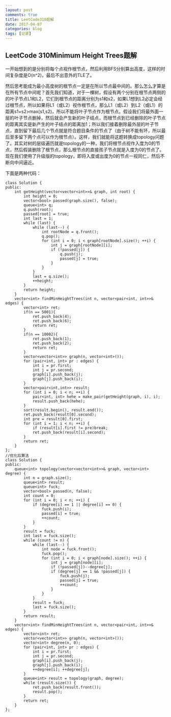 ```yaml
---
layout: post
comments: true
title: LeetCode310题解
date: 2017-04-07
categories: blog
tags: [记录]
---
```


##     LeetCode 310Minimum Height Trees题解

一开始想到的是分别将每个点视作根节点，然后利用BFS分别算出高度，这样的时间复杂度是O(n^2)，最后不出意外的TLE了。

然后思考能成为最小高度树的根节点一定是在所以节点最中间的。那么怎么才算是在所有节点中间呢？首先我们知道，对于一棵树，假设有两个分别在根节点两侧的的叶子节点L1和L2，它们到根节点的距离分别为s1和s2，如果L1想到L2必定会经过根节点，所以如果将L1（或L2）视作根节点，那么L1（或L2）到L2（或L1）的距离s1+s2>max(s1,s2)，所以不能将叶子节点作为根节点。假设我们将最外面一层的叶子节点删掉，然后就会产生新的叶子结点，而根节点到已经删除的叶子节点的距离其实是新产生的叶子结点的距离加1；所以我们接着删除最外层的叶子节点，直到留下最后几个节点就是符合题目条件的节点了（由于树不能有环，所以最后至多留下两个点可以作为根节点）。这样，我们就能将这题转换成topology问题了。其实对树的层级遍历就是topology的一种，我们将根节点视作入度为0的节点，然后假装删除了根节点，那么根节点的直接孩子节点就是入度为0的节点了。现在我们使用了升级版的topology，即将入度或出度为0的节点一视同仁，然后不断向中间逼近。

下面是两种代码：

```
class Solution {
public:
    int getHeight(vector<vector<int>>& graph, int root) {
    	int height = 0;
    	vector<bool> passed(graph.size(), false);
    	queue<int> q;
    	q.push(root);
    	passed[root] = true;
    	int last = 1;
    	while (last) {
    		while (last--) {
    			int rootNode = q.front();
    			q.pop();
    			for (int i = 0; i < graph[rootNode].size(); ++i) {
    				int j = graph[rootNode][i];
    				if (!passed[j]) {
    					q.push(j);
    					passed[j] = true;
    				}
    			}
    		}
    		last = q.size();
    		++height;
    	}
    	return height;
    }
    vector<int> findMinHeightTrees(int n, vector<pair<int, int>>& edges) {
        vector<int> ret;
        if(n == 5001){
            ret.push_back(4);
            ret.push_back(6);
            return ret;
        }
        if(n == 10002){
            ret.push_back(1);
            ret.push_back(2);
            return ret;
        }
    	vector<vector<int>> graph(n, vector<int>());
    	for (pair<int, int> pr : edges) {
    		int i = pr.first;
    		int j = pr.second;
    		graph[i].push_back(j);
    		graph[j].push_back(i);
    	}
    	vector<pair<int,int>> result;
    	for (int i = 0; i < n; ++i) {
    		pair<int, int> hehe = make_pair(getHeight(graph, i), i);
    		result.push_back(hehe);
    	}
    	sort(result.begin(), result.end());
    	ret.push_back(result[0].second);
    	int pre = result[0].first;
    	for (int i = 1; i < n; ++i) {
    		if (result[i].first != pre)break;
    		ret.push_back(result[i].second);
    	}
    	return ret;
    }
};
//优化后算法
class Solution {
public:
    queue<int> topology(vector<vector<int>>& graph, vector<int> degree) {
    	int n = graph.size();
    	queue<int> result;
    	queue<int> fuck;
    	vector<bool> passed(n, false);
    	int count = 0;
    	for (int i = 0; i < n; ++i) {
    		if (degree[i] == 1 || degree[i] == 0) {
    			fuck.push(i);
    			passed[i] = true;
    			++count;
    		}
    	}
    	result = fuck;
    	int last = fuck.size();
    	while (count != n) {
    		while (last--) {
    			int node = fuck.front();
    			fuck.pop();
    			for (int i = 0; i < graph[node].size(); ++i) {
    				int j = graph[node][i];
    				if (!passed[j])--degree[j];
    				if (degree[j] == 1 && !passed[j]) {
    					fuck.push(j);
    					passed[j] = true;
    					++count;
    				}
    			}
    		}
    		result = fuck;
    		last = fuck.size();
    	}
    	return result;
    }
    vector<int> findMinHeightTrees(int n, vector<pair<int, int>>& edges) {
    	vector<int> ret;
    	vector<vector<int>> graph(n, vector<int>());
    	vector<int> degree(n, 0);
    	for (pair<int, int> pr : edges) {
    		int i = pr.first;
    		int j = pr.second;
    		graph[i].push_back(j);
    		graph[j].push_back(i);
    		++degree[i]; ++degree[j];
    	}
    	queue<int> result = topology(graph, degree);
    	while (result.size()) {
    		ret.push_back(result.front());
    		result.pop();
    	}
    	return ret;
    }
};

```

